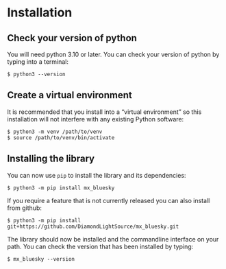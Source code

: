 # Installation

## Check your version of python

You will need python 3.10 or later. You can check your version of python by
typing into a terminal:

```
$ python3 --version
```

## Create a virtual environment

It is recommended that you install into a “virtual environment” so this
installation will not interfere with any existing Python software:

```
$ python3 -m venv /path/to/venv
$ source /path/to/venv/bin/activate
```

## Installing the library

You can now use `pip` to install the library and its dependencies:

```
$ python3 -m pip install mx_bluesky
```

If you require a feature that is not currently released you can also install
from github:

```
$ python3 -m pip install git+https://github.com/DiamondLightSource/mx_bluesky.git
```

The library should now be installed and the commandline interface on your path.
You can check the version that has been installed by typing:

```
$ mx_bluesky --version
```
